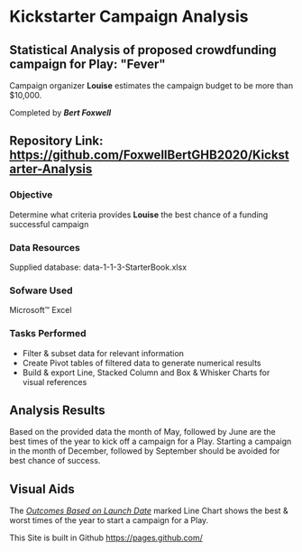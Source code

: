 # Kickstarter Campaign Analysis
## Statistical Analysis of proposed crowdfunding campaign for Play: "Fever"
Campaign organizer **Louise** estimates the campaign budget to be more than $10,000.

Completed by ***Bert Foxwell***

## Repository Link:  https://github.com/FoxwellBertGHB2020/Kickstarter-Analysis

### Objective
Determine what criteria provides **Louise** the best chance of a funding successful campaign

### Data Resources
Supplied database: data-1-1-3-StarterBook.xlsx

### Sofware Used  
Microsoft™ Excel

### Tasks Performed
* Filter & subset data for relevant information
* Create Pivot tables of filtered data to generate numerical results
* Build & export Line, Stacked Column and Box & Whisker Charts for visual references

## Analysis Results
Based on the provided data the month of May, followed by June are the best times of the year to kick off a campaign for a Play.
Starting a campaign in the month of December, followed by September should be avoided for best chance of success.



## Visual Aids
The [*Outcomes Based on Launch Date*](Outcomes_Launch_Date.pdf) marked Line Chart shows the best & worst times of the year to start a campaign for a Play.










This Site is built in Github https://pages.github.com/
